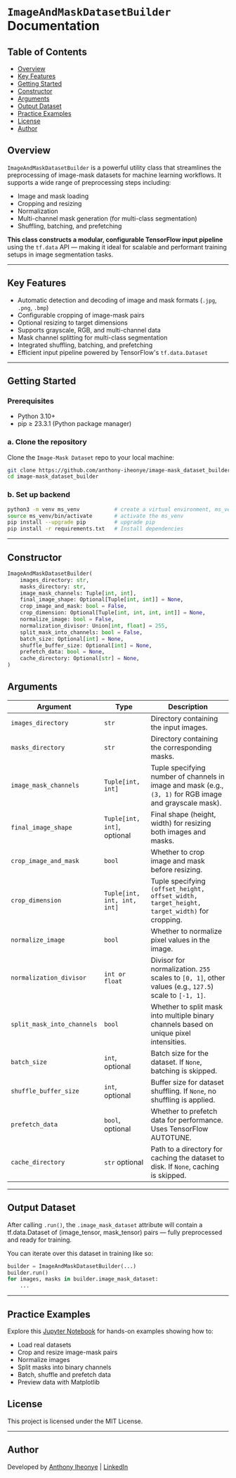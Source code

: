# `ImageAndMaskDatasetBuilder` Documentation

## Table of Contents
- [Overview](#overview)
- [Key Features](#key-features)
- [Getting Started](#getting-started)
- [Constructor](#constructor)
- [Arguments](#arguments)
- [Output Dataset](#output-dataset)
- [Practice Examples](#practice-examples)
- [License](#license)
- [Author](#author)


## Overview

`ImageAndMaskDatasetBuilder` is a powerful utility class that streamlines the preprocessing 
of image-mask datasets for machine learning workflows. It supports a wide range of 
preprocessing steps including:

- Image and mask loading
- Cropping and resizing
- Normalization
- Multi-channel mask generation (for multi-class segmentation)
- Shuffling, batching, and prefetching

**This class constructs a modular, configurable TensorFlow input pipeline** using the `tf.data` API — making it ideal for scalable and performant training setups in image segmentation tasks.

---

## Key Features

- Automatic detection and decoding of image and mask formats (`.jpg`, `.png`, `.bmp`)
- Configurable cropping of image-mask pairs
- Optional resizing to target dimensions
- Supports grayscale, RGB, and multi-channel data
- Mask channel splitting for multi-class segmentation
- Integrated shuffling, batching, and prefetching
- Efficient input pipeline powered by TensorFlow's `tf.data.Dataset`

---
## Getting Started

### Prerequisites

- Python 3.10+
- pip ≥ 23.3.1 (Python package manager)

### a. Clone the repository
Clone the `Image-Mask Dataset` repo to your local machine:

```bash
git clone https://github.com/anthony-iheonye/image-mask_dataset_builder.git
cd image-mask_dataset_builder
```

### b. Set up backend

```bash
python3 -m venv ms_venv           # create a virtual environment, ms_venv.
source ms_venv/bin/activate       # activate the ms_venv
pip install --upgrade pip         # upgrade pip
pip install -r requirements.txt   # Install dependencies
```

---

## Constructor

```python
ImageAndMaskDatasetBuilder(
    images_directory: str,
    masks_directory: str,
    image_mask_channels: Tuple[int, int],
    final_image_shape: Optional[Tuple[int, int]] = None,
    crop_image_and_mask: bool = False,
    crop_dimension: Optional[Tuple[int, int, int, int]] = None,
    normalize_image: bool = False,
    normalization_divisor: Union[int, float] = 255,
    split_mask_into_channels: bool = False,
    batch_size: Optional[int] = None,
    shuffle_buffer_size: Optional[int] = None,
    prefetch_data: bool = None,
    cache_directory: Optional[str] = None,
)
```

## Arguments

| Argument                   | Type                        | Description                                                                                              |
|----------------------------|-----------------------------|----------------------------------------------------------------------------------------------------------|
| `images_directory`         | `str`                       | Directory containing the input images.                                                                   |
| `masks_directory`          | `str`                       | Directory containing the corresponding masks.                                                            |
| `image_mask_channels`      | `Tuple[int, int]`           | Tuple specifying number of channels in image and mask (e.g., `(3, 1)` for RGB image and grayscale mask). |
| `final_image_shape`        | `Tuple[int, int]`, optional | Final shape (height, width) for resizing both images and masks.                                          |
| `crop_image_and_mask`      | `bool`                      | Whether to crop image and mask before resizing.                                                          |
| `crop_dimension`           | `Tuple[int, int, int, int]` | Tuple specifying `(offset_height, offset_width, target_height, target_width)` for cropping.              |
| `normalize_image`          | `bool`                      | Whether to normalize pixel values in the image.                                                          |
| `normalization_divisor`    | `int or float`              | Divisor for normalization. `255` scales to `[0, 1]`, other values (e.g., `127.5`) scale to `[-1, 1]`.    |
| `split_mask_into_channels` | `bool`                      | Whether to split mask into multiple binary channels based on unique pixel intensities.                   |
| `batch_size`               | `int`, optional             | Batch size for the dataset. If `None`, batching is skipped.                                              |
| `shuffle_buffer_size`      | `int`, optional             | Buffer size for dataset shuffling. If `None`, no shuffling is applied.                                   |
| `prefetch_data`            | `bool`, optional            | Whether to prefetch data for performance. Uses TensorFlow AUTOTUNE.                                      |
| `cache_directory`          | `str` optional              | Path to a directory for caching the dataset to disk. If `None`, caching is skipped.                      |
---
## Output Dataset
After calling `.run()`, the `.image_mask_dataset` attribute will contain a tf.data.Dataset of
(image_tensor, mask_tensor) pairs — fully preprocessed and ready for training.

You can iterate over this dataset in training like so:

```python
builder = ImageAndMaskDatasetBuilder(...)
builder.run()
for images, masks in builder.image_mask_dataset:
    ...
```
---
## Practice Examples
Explore this [Jupyter Notebook](notebooks/practice_exercise.ipynb) for hands-on examples showing how to:
- Load real datasets
- Crop and resize image-mask pairs
- Normalize images
- Split masks into binary channels
- Batch, shuffle and prefetch data
- Preview data with Matplotlib


## License

This project is licensed under the MIT License.

---

## Author

Developed by [Anthony Iheonye](https://github.com/anthony-iheonye) | [LinkedIn](https://www.linkedin.com/in/anthony-iheonye/)
